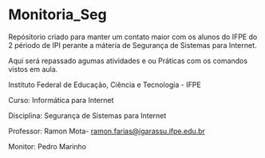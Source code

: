 # Monitoria_Seg

Repósitorio criado para manter um contato maior com os alunos do IFPE do 2 périodo de IPI perante a máteria de Segurança de Sistemas para Internet.

Aqui será repassado agumas atividades e ou Práticas com os comandos vistos em aula.

Instituto Federal de Educação, Ciência e Tecnologia - IFPE

Curso: Informática para Internet

Disciplina: Segurança de Sistemas para Internet

Professor: Ramon Mota- ramon.farias@igarassu.ifpe.edu.br 

Monitor: Pedro Marinho
